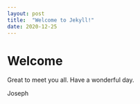 ```yaml
---
layout: post
title:  "Welcome to Jekyll!"
date: 2020-12-25
---
```


# Welcome

Great to meet you all. Have a wonderful day.

Joseph
